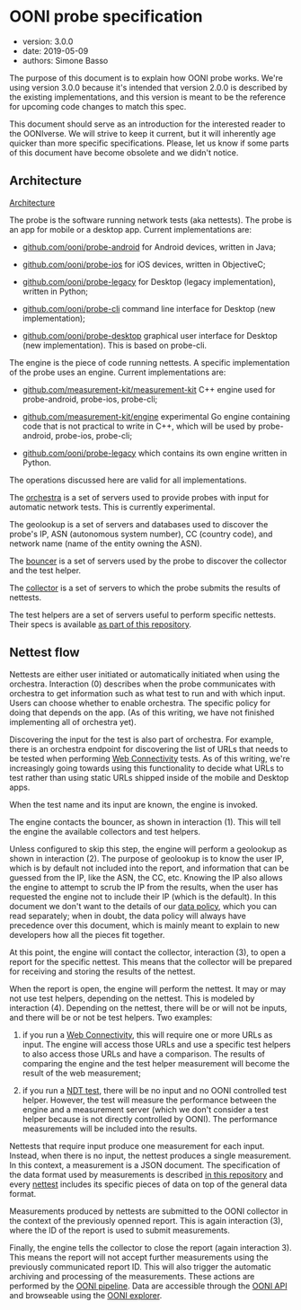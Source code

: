 # OONI probe specification

* version: 3.0.0
* date: 2019-05-09
* authors: Simone Basso

The purpose of this document is to explain how OONI probe works. We're
using version 3.0.0 because it's intended that version 2.0.0 is described
by the existing implementations, and this version is meant to be the
reference for upcoming code changes to match this spec.

This document should serve as an introduction for the interested reader
to the OONIverse. We will strive to keep it current, but it will inherently
age quicker than more specific specifications. Please, let us know if some
parts of this document have become obsolete and we didn't notice.

## Architecture

[Architecture](ooniprobe.png)

The probe is the software running network tests (aka nettests). The probe
is an app for mobile or a desktop app. Current implementations are:

- [github.com/ooni/probe-android](https://github.com/ooni/probe-android)
for Android devices, written in Java;

- [github.com/ooni/probe-ios](https://github.com/ooni/probe-ios)
for iOS devices, written in ObjectiveC;

- [github.com/ooni/probe-legacy](https://github.com/ooni/probe-legacy)
for Desktop (legacy implementation), written in Python;

- [github.com/ooni/probe-cli](https://github.com/ooni/probe-cli)
command line interface for Desktop (new implementation);

- [github.com/ooni/probe-desktop](https://github.com/ooni/probe-desktop)
graphical user interface for Desktop (new implementation). This is
based on probe-cli.

The engine is the piece of code running nettests. A specific implementation
of the probe uses an engine. Current implementations are:

- [github.com/measurement-kit/measurement-kit](
https://github.com/measurement-kit/measurement-kit) C++ engine
used for probe-android, probe-ios, probe-cli;

- [github.com/measurement-kit/engine](https://github.com/measurement-kit/engine)
experimental Go engine containing code that is not practical to write in C++,
which will be used by probe-android, probe-ios, probe-cli;

- [github.com/ooni/probe-legacy](https://github.com/ooni/probe-legacy)
which contains its own engine written in Python.

The operations discussed here are valid for all implementations.

The [orchestra](../../backends/bk-002-orchestra.md) is a
set of servers used to provide probes with input for
automatic network tests. This is currently experimental.

The geolookup is a set of servers and databases used to discover the
probe's IP, ASN (autonomous system number), CC (country code), and
network name (name of the entity owning the ASN).

The [bouncer](../../backends/bk-004-bouncer.md)
is a set of servers used by the probe to discover the
collector and the test helper.

The [collector](../../backends/bk-003-collector.md)
is a set of servers to which the probe submits the
results of nettests.

The test helpers are a set of servers useful to perform specific nettests. Their
specs is available [as part of this repository](../../backends).

## Nettest flow

Nettests are either user initiated or automatically initiated when
using the orchestra. Interaction (0) describes when the probe communicates
with orchestra to get information such as what test to run and with
which input. Users can choose whether to enable orchestra. The specific
policy for doing that depends on the app. (As of this writing, we have
not finished implementing all of orchestra yet).

Discovering the input for the test is also part of orchestra. For example,
there is an orchestra endpoint for discovering the list of URLs that
needs to be tested when performing [Web Connectivity](
../../nettests/ts-017-web-connectivity.md) tests. As of this
writing, we're increasingly going towards using this functionality to
decide what URLs to test rather than using static URLs shipped inside of
the mobile and Desktop apps.

When the test name and its input are known, the engine is invoked.

The engine contacts the bouncer, as shown in interaction (1). This will
tell the engine the available collectors and test helpers.

Unless configured to skip this step, the engine will perform a geolookup
as shown in interaction (2). The purpose of geolookup is to know the
user IP, which is by default not included into the report, and information
that can be guessed from the IP, like the ASN, the CC, etc. Knowing the
IP also allows the engine to attempt to scrub the IP from the results, when
the user has requested the engine not to include their IP (which is the
default). In this document we don't want to the details of our [data
policy](https://ooni.io/about/data-policy/), which you can read separately; when
in doubt, the data policy will always have precedence over this document, which
is mainly meant to explain to new developers how all the pieces fit together.

At this point, the engine will contact the collector, interaction (3), to
open a report for the specific nettest. This means that the collector will
be prepared for receiving and storing the results of the nettest.

When the report is open, the engine will perform the nettest. It may or
may not use test helpers, depending on the nettest. This is modeled by
interaction (4). Depending on the nettest, there will be or will not be
inputs, and there will be or not be test helpers. Two examples:

1. if you run a [Web Connectivity](
../..//nettests/ts-017-web-connectivity.md), this will require one or more URLs
as input. The engine will access those URLs and use a specific test helpers
to also access those URLs and have a comparison. The results of comparing
the engine and the test helper measurement will become the result of the
web measurement;

2. if you run a [NDT test](../../nettests/ts-022-ndt.md), there will be no input
and no OONI controlled test helper. However, the test will measure the performance
between the engine and a measurement server (which we don't consider a
test helper because is not directly controlled by OONI). The performance
measurements will be included into the results.

Nettests that require input produce one measurement for each input. Instead,
when there is no input, the nettest produces a single measurement. In this
context, a measurement is a JSON document. The specification of the data
format used by measurements is described [in this repository](
../../data-formats) and every [nettest](../../nettests) includes its
specific pieces of data on top of the general data format.

Measurements produced by nettests are submitted to the OONI collector in
the context of the previously openned report. This is again interaction
(3), where the ID of the report is used to submit measurements.

Finally, the engine tells the collector to close the report (again
interaction 3). This means the report will not accept further measurements
using the previously communicated report ID. This will also trigger the
automatic archiving and processing of the measurements. These actions
are performed by the [OONI pipeline](
https://github.com/ooni/pipeline). Data are accessible through the [OONI
API](https://github.com/ooni/api) and browseable using the
[OONI explorer](https://github.com/ooni/explorer).
